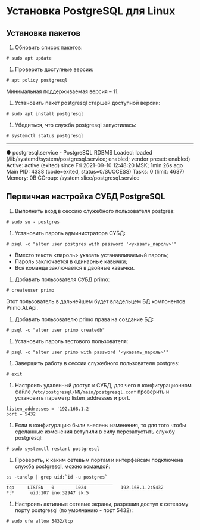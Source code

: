 # Установка PostgreSQL для Linux

## Установка пакетов

1.	Обновить список пакетов:
   ```
   # sudo apt update
   ```
1.	Проверить доступные версии:
   ```
   # apt policy postgresql
   ```
   Минимальная поддерживаемая версия – 11.
1.	Установить пакет postgresql старшей доступной версии:
   ```
   # sudo apt install postgresql
   ```
1.	Убедиться, что служба postgresql запустилась:
   ```
   # systemctl status postgresql
   ```
   ________________________________________
   ● postgresql.service - PostgreSQL RDBMS
         Loaded: loaded (/lib/systemd/system/postgresql.service; enabled; vendor preset: enabled)
         Active: active (exited) since Fri 2021-09-10 12:48:20 MSK; 1min 26s ago
     Main PID: 4338 (code=exited, status=0/SUCCESS)
        Tasks: 0 (limit: 4637)
        Memory: 0B
        CGroup: /system.slice/postgresql.service

## Первичная настройка СУБД PostgreSQL 

1.	Выполнить вход в сессию служебного пользователя postgres:
   ```
   # sudo su - postgres
   ```
1.	Установить пароль администратора СУБД:
   ```
   # psql -c "alter user postgres with password '<указать_пароль>'"
   ```
  *	Вместо текста <пароль> указать устанавливаемый пароль;
  *	Пароль заключается в одинарные кавычки;
  *	Вся команда заключается в двойные кавычки.
1.	Добавить пользователя СУБД primo:
   ```
   # createuser primo
   ```
   Этот пользователь в дальнейшем будет владельцем БД компонентов Primo.AI.Api.
1.	Добавить пользователю primo права на создание БД:
   ```
   # psql -c "alter user primo createdb"
   ```
1.	Установить пароль тестового пользователя:
   ```
   # psql -c "alter user primo with password '<указать_пароль>'"
   ```
1.	Завершить работу в сессии служебного пользователя postgres:
   ```
   # exit
   ```
1.	Наcтроить удаленный доступ к СУБД, для чего в конфигурационном файле `/etc/postgresql/NN/main/postgresql.conf` проверить и установить параметр listen_addresses и port. 
   ```
   listen_addresses = '192.168.1.2'
   port = 5432
   ```
1.	Если в конфигурацию были внесены изменения, то для того чтобы сделанные изменения вступили в силу перезапустить службу postgresql:
   ```
   # sudo systemctl restart postgresql
   ```
1.	Проверить, к каким сетевым портам и интерфейсам подключена служба postgresql, можно командой:
   ```
   ss -tunelp | grep uid:`id -u postgres`
   ________________________________________
   tcp     LISTEN   0        1024             192.168.1.2:5432          *:*      uid:107 ino:32947 sk:5
   ```
1.	Настроить активные сетевые экраны, разрешив доступ к сетевому порту postgresql (по умолчанию - порт 5432):
   ```
   # sudo ufw allow 5432/tcp
   ```



